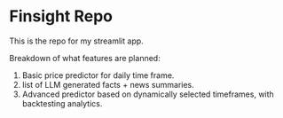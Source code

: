 # Finsight Repo

This is the repo for my streamlit app.

Breakdown of what features are planned:

1. Basic price predictor for daily time frame. 
2. list of LLM generated facts + news summaries.
3. Advanced predictor based on dynamically selected timeframes, with backtesting analytics.
